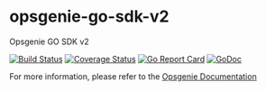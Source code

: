 # opsgenie-go-sdk-v2
Opsgenie GO SDK v2

[![Build Status](https://github.com/opsgenie/opsgenie-go-sdk-v2/workflows/test/badge.svg?branch=master)](https://github.com/opsgenie/opsgenie-go-sdk-v2/actions?query=workflow%3Atest)
[![Coverage Status](https://coveralls.io/repos/github/opsgenie/opsgenie-go-sdk-v2/badge.svg?branch=master)](https://coveralls.io/github/opsgenie/opsgenie-go-sdk-v2?branch=master)
[![Go Report Card](https://goreportcard.com/badge/github.com/opsgenie/opsgenie-go-sdk-v2)](https://goreportcard.com/report/github.com/opsgenie/opsgenie-go-sdk-v2)
[![GoDoc](https://godoc.org/github.com/opsgenie/opsgenie-go-sdk-v2?status.svg)](https://godoc.org/github.com/opsgenie/opsgenie-go-sdk-v2)

For more information, please refer to the [Opsgenie Documentation](https://docs.opsgenie.com/docs/opsgenie-go-api-v2)

